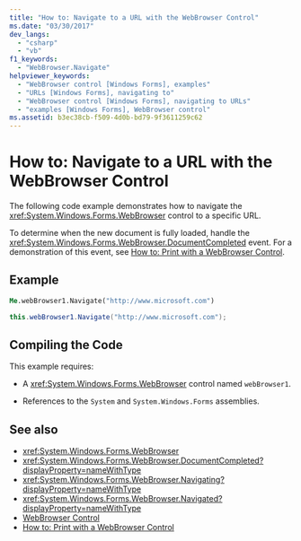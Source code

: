 ```yaml
---
title: "How to: Navigate to a URL with the WebBrowser Control"
ms.date: "03/30/2017"
dev_langs: 
  - "csharp"
  - "vb"
f1_keywords: 
  - "WebBrowser.Navigate"
helpviewer_keywords: 
  - "WebBrowser control [Windows Forms], examples"
  - "URLs [Windows Forms], navigating to"
  - "WebBrowser control [Windows Forms], navigating to URLs"
  - "examples [Windows Forms], WebBrowser control"
ms.assetid: b3ec38cb-f509-4d0b-bd79-9f3611259c62
---
```

# How to: Navigate to a URL with the WebBrowser Control
The following code example demonstrates how to navigate the <xref:System.Windows.Forms.WebBrowser> control to a specific URL.  
  
 To determine when the new document is fully loaded, handle the <xref:System.Windows.Forms.WebBrowser.DocumentCompleted> event. For a demonstration of this event, see [How to: Print with a WebBrowser Control](how-to-print-with-a-webbrowser-control.md).  
  
## Example  
  
```vb  
Me.webBrowser1.Navigate("http://www.microsoft.com")  
```  
  
```csharp  
this.webBrowser1.Navigate("http://www.microsoft.com");  
```  
  
## Compiling the Code  
 This example requires:  
  
- A <xref:System.Windows.Forms.WebBrowser> control named `webBrowser1`.  
  
- References to the `System` and `System.Windows.Forms` assemblies.  
  
## See also

- <xref:System.Windows.Forms.WebBrowser>
- <xref:System.Windows.Forms.WebBrowser.DocumentCompleted?displayProperty=nameWithType>
- <xref:System.Windows.Forms.WebBrowser.Navigating?displayProperty=nameWithType>
- <xref:System.Windows.Forms.WebBrowser.Navigated?displayProperty=nameWithType>
- [WebBrowser Control](webbrowser-control-windows-forms.md)
- [How to: Print with a WebBrowser Control](how-to-print-with-a-webbrowser-control.md)
